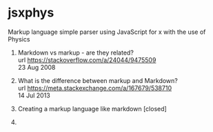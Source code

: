 # jsxphys
Markup language simple parser using JavaScript for x with the use of Physics


1. Markdown vs markup - are they related? <br />
url https://stackoverflow.com/a/24044/9475509 <br />
23 Aug 2008
2. What is the difference between markup and Markdown? <br />
   url https://meta.stackexchange.com/a/167679/538710 <br />
   14 Jul 2013
3. Creating a markup language like markdown [closed] <br />
   
4.
